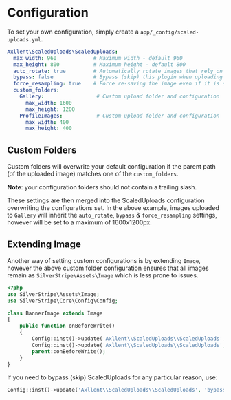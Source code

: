 # Configuration

To set your own configuration, simply create a `app/_config/scaled-uploads.yml`.

```yaml
Axllent\ScaledUploads\ScaledUploads:
  max_width: 960            # Maximum width - default 960
  max_height: 800           # Maximum height - default 800
  auto_rotate: true         # Automatically rotate images that rely on exif information for rotation - default true
  bypass: false             # Bypass (skip) this plugin when uploading - default false
  force_resampling: true    # Force re-saving the image even if it is smaller - default false
  custom_folders:
    Gallery:                 # Custom upload folder and configuration
      max_width: 1600
      max_height: 1200
    ProfileImages:           # Custom upload folder and configuration
      max_width: 400
      max_height: 400
```

## Custom Folders

Custom folders will overwrite your default configuration if the parent path (of the uploaded image) matches one of the `custom_folders`.

**Note**: your configuration folders should not contain a trailing slash.

These settings are then merged into the ScaledUploads configuration overwriting the configurations set. In the above example, images uploaded to `Gallery` will inherit the `auto_rotate`, `bypass` & `force_resampling` settings, however will be set to a maximum of 1600x1200px.

## Extending Image

Another way of setting custom configurations is by extending `Image`, however the above custom folder configuration ensures that all images remain as `SilverStripe\Assets\Image` which is less prone to issues.

```php
<?php
use SilverStripe\Assets\Image;
use SilverStripe\Core\Config\Config;

class BannerImage extends Image
{
    public function onBeforeWrite()
    {
        Config::inst()->update('Axllent\\ScaledUploads\\ScaledUploads', 'max_width', 1600);
        Config::inst()->update('Axllent\\ScaledUploads\\ScaledUploads', 'max_height', 1600);
        parent::onBeforeWrite();
    }
}
```

If you need to bypass (skip) ScaledUploads for any particular reason, use:

```php
Config::inst()->update('Axllent\\ScaledUploads\\ScaledUploads', 'bypass', true);
```
